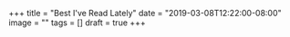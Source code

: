 +++
title = "Best I've Read Lately"
date = "2019-03-08T12:22:00-08:00"
image = ""
tags = []
draft = true
+++
